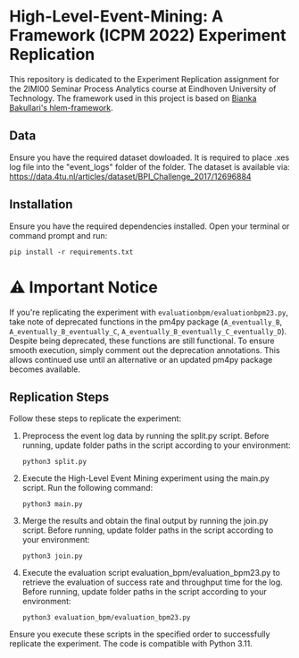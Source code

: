 # High-Level-Event-Mining: A Framework (ICPM 2022) Experiment Replication

This repository is dedicated to the Experiment Replication assignment for the 2IMI00 Seminar Process Analytics course at Eindhoven University of Technology. The framework used in this project is based on [Bianka Bakullari's hlem-framework](https://github.com/biankabakullari/hlem-framework/tree/main).

## Data 
Ensure you have the required dataset dowloaded. It is required to place .xes log file into the "event_logs" folder of the folder. The dataset is available via:
https://data.4tu.nl/articles/dataset/BPI_Challenge_2017/12696884

## Installation

Ensure you have the required dependencies installed. Open your terminal or command prompt and run:

```plaintext
pip install -r requirements.txt
```
# ⚠️ Important Notice

If you're replicating the experiment with `evaluationbpm/evaluationbpm23.py`, take note of deprecated functions in the pm4py package (`A_eventually_B`, `A_eventually_B_eventually_C`, `A_eventually_B_eventually_C_eventually_D`). Despite being deprecated, these functions are still functional. To ensure smooth execution, simply comment out the deprecation annotations. This allows continued use until an alternative or an updated pm4py package becomes available.

## Replication Steps

Follow these steps to replicate the experiment:

  1. Preprocess the event log data by running the split.py script. Before running, update folder paths in the script according to your environment:
     ```plaintext
     python3 split.py
     ```
  2. Execute the High-Level Event Mining experiment using the main.py script. Run the following command:
     ```plaintext
     python3 main.py
     ```
  3. Merge the results and obtain the final output by running the join.py script. Before running, update folder paths in the script according to your environment:
     ```plaintext
     python3 join.py
     ```
  4. Execute the evaluation script evaluation_bpm/evaluation_bpm23.py to retrieve the evaluation of success rate and throughput time for the log. Before running, update folder paths in the script according to your environment:
     ```plaintext
     python3 evaluation_bpm/evaluation_bpm23.py
     ```
Ensure you execute these scripts in the specified order to successfully replicate the experiment. The code is compatible with Python 3.11.
